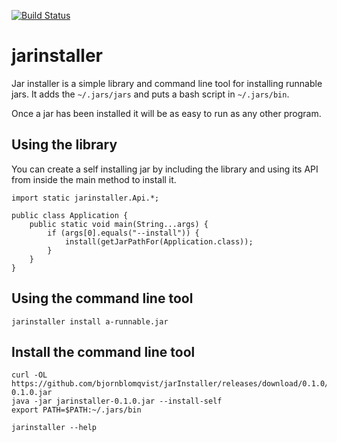 [![Build Status](https://travis-ci.org/bjornblomqvist/jarInstaller.svg?branch=master)](https://travis-ci.org/bjornblomqvist/jarInstaller)

# jarinstaller

Jar installer is a simple library and command line tool for installing runnable
jars. It adds the `~/.jars/jars` and puts a bash script in `~/.jars/bin`.

Once a jar has been installed it will be as easy to run as any other program.

## Using the library
	
You can create a self installing jar by including the library and using its API
from inside the main method to install it.

    import static jarinstaller.Api.*;
    
    public class Application {
        public static void main(String...args) {
            if (args[0].equals("--install")) {
                install(getJarPathFor(Application.class));
            }
        }
    }

## Using the command line tool

    jarinstaller install a-runnable.jar
    
## Install the command line tool

    curl -OL https://github.com/bjornblomqvist/jarInstaller/releases/download/0.1.0/jarinstaller-0.1.0.jar
    java -jar jarinstaller-0.1.0.jar --install-self
    export PATH=$PATH:~/.jars/bin

    jarinstaller --help
